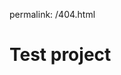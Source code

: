 permalink: /404.html
<!DOCTYPE html>
<html>
 <head>
   <meta charset="UTF-8">
<title>TEST</title>
 </head> 
  <body>
    <h1>Test project</h1>
  </body>
</html>

